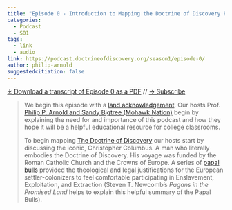```yaml
---
title: "Episode 0 - Introduction to Mapping the Doctrine of Discovery Podcast"
categories:
  - Podcast
  - S01
tags:
  - link
  - audio
link: https://podcast.doctrineofdiscovery.org/season1/episode-0/
author: philip-arnold
suggestedcitiation: false
---
```


<div id="buzzsprout-player-10062173"></div><script src="https://www.buzzsprout.com/1926214/10062173-introduction-to-mapping-the-doctrine-of-discovery-podcast.js?container_id=buzzsprout-player-10062173&player=small" type="text/javascript" charset="utf-8"></script>

[⤓ Download a transcript of Episode 0 as a PDF](https://podcast.doctrineofdiscovery.org/assets/pdfs/Episode-0-Introducting-Mapping-The-Doctrine-of-Discovery-Transcript-rev2.pdf) // [→ Subscribe]((https://podcast.doctrineofdiscovery.org/subscribe/))

> We begin this episode with a [land acknowledgement](/land/). Our hosts Prof. [Philip P. Arnold and Sandy Bigtree (Mohawk Nation)](https://indigenousvalues.org/about/our-team/) begin by explaining the need for and importance of this podcast and how they hope it will be a helpful educational resource for college classrooms.
> 
> To begin mapping [The Doctrine of Discovery](https://doctrineofdiscovery.org/) our hosts start by discussing the iconic, Christopher Columbus. A man who literally embodies the Doctrine of Discovery. His voyage was funded by the Roman Catholic Church and the Crowns of Europe. A series of [papal bulls](https://doctrineofdiscovery.org/papal-bulls/) provided the theological and legal justifications for the European settler-colonizers to feel comfortable participating in Enslavement, Exploitation, and Extraction (Steven T. Newcomb’s _Pagans in the Promised Land_ helps to explain this helpful summary of the Papal Bulls).